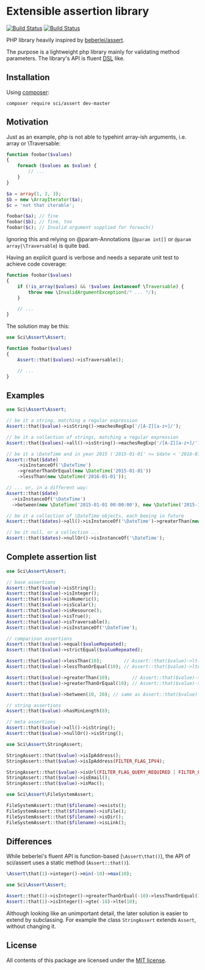 # Extensible assertion library

[![Build Status](https://secure.travis-ci.org/DrSchimke/assert.png)](http://travis-ci.org/DrSchimke/assert)
[![Build Status](https://styleci.io/repos/36877074/shield)](https://styleci.io/repos/36877074)


PHP library heavily inspired by [beberlei/assert](https://github.com/beberlei/assert).

The purpose is a lightweight php library mainly for validating method parameters. The library's API is fluent [DSL](https://en.wikipedia.org/wiki/Domain-specific_language) like.

## Installation

Using [composer](https://getcomposer.org/download/):

```
composer require sci/assert dev-master
```

## Motivation

Just as an example, php is not able to typehint array-ish arguments, i.e. array or \Traversable:

```php
function foobar($values)
{
    foreach ($values as $value) {
        // ...
    }
}

$a = array(1, 2, 3);
$b = new \ArrayIterator($a);
$c = 'not that iterable';

foobar($a); // fine
foobar($b); // fine, too
foobar($c); // Invalid argument supplied for foreach()
```

Ignoring this and relying on @param-Annotations (`@param int[]` or `@param array|\Traversable`) is quite bad.

Having an explicit guard is verbose and needs a separate unit test to achieve code coverage:

```php
function foobar($values)
{
    if (!is_array($values) && !$values instanceof \Traversable) {
        throw new \InvalidArgumentException(/* ... */);
    }

    // ...
}
```

The solution may be this:

```php
use Sci\Assert\Assert;

function foobar($values)
{
    Assert::that($values)->isTraversable();

    // ...
}
```

## Examples

```php
use Sci\Assert\Assert;

// be it a string, matching a regular expression
Assert::that($value)->isString()->machesRegExp('/[A-Z][a-z+]/');

// be it a collection of strings, matching a regular expression
Assert::that($values)->all()->isString()->machesRegExp('/[A-Z][a-z+]/');

// be it a \DateTime and in year 2015 ('2015-01-01' <= $date < '2016-01-01')
Assert::that($date)
    ->isInstanceOf('\DateTime')
    ->greaterThanOrEqual(new \DateTime('2015-01-01'))
    ->lessThan(new \DateTime('2016-01-01'));

// ... or, in a different way:
Assert::that($date)
  ->isInstanceOf('\DateTime')
  ->between(new \DateTime('2015-01-01 00:00:00'), new \DateTime('2015-12-31 23:59:59'));

// be it a collection of \DateTime objects, each beeing in future
Assert::that($dates)->all()->isInstanceOf('\DateTime')->greaterThan(new \DateTime('now'));

// be it null, or a collection ...
Assert::that($dates)->nullOr()->isInstanceOf('\DateTime');
```

## Complete assertion list

```php
use Sci\Assert\Assert;

// base assertions
Assert::that($value)->isString();
Assert::that($value)->isInteger();
Assert::that($value)->isNumeric();
Assert::that($value)->isScalar();
Assert::that($value)->isResource();
Assert::that($value)->isTrue();
Assert::that($value)->isTraversable();
Assert::that($value)->isInstanceOf('\DateTime');

// comparison assertions
Assert::that($value)->equal($valueRepeated);
Assert::that($value)->strictEqual($valueRepeated);

Assert::that($value)->lessThan(10);        // Assert::that($value)->lt(10);
Assert::that($value)->lessThanOrEqual(10); // Assert::that($value)->lte(10);

Assert::that($value)->greaterThan(10);        // Assert::that($value)->gt(10);
Assert::that($value)->greaterThanOrEqual(10); // Assert::that($value)->gte(10);

Assert::that($value)->between(10, 20); // same as Assert::that($value)->gte(10)->lte(20);

// string assertions
Assert::that($value)->hasMinLength(8);

// meta assertions
Assert::that($value)->all()->isString();
Assert::that($value)->nullOr()->isString();
```

```php
use Sci\Assert\StringAssert;

StringAssert::that($value)->isIpAddress();
StringAssert::that($value)->isIpAddress(FILTER_FLAG_IPV4);

StringAssert::that($value)->isUrl(FILTER_FLAG_QUERY_REQUIRED | FILTER_FLAG_PATH_REQUIRED);
StringAssert::that($value)->isEmail();
StringAssert::that($value)->isMac();
```

```php
use Sci\Assert\FileSystemAssert;

FileSystemAssert::that($filename)->exists();
FileSystemAssert::that($filename)->isFile();
FileSystemAssert::that($filename)->isDir();
FileSystemAssert::that($filename)->isLink();
```

## Differences

While beberlei's fluent API is function-based (```\Assert\that()```), the API of sci/assert uses a static method (```Assert::that()```). 
```php
\Assert\that(1)->integer()->min(-10)->max(10);
```

```php
use Sci\Assert\Assert;

Assert::that(1)->isInteger()->greaterThanOrEual(-10)->lessThanOrEqual(10);
Assert::that(1)->isInteger()->gte(-10)->lte(10);
```

Although looking like an unimportant detail, the later solution is easier to extend by subclassing. For example the class `StringAssert` extends `Assert`, without changing it.

## License

All contents of this package are licensed under the [MIT license](LICENSE).
